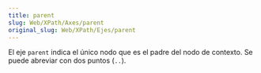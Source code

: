 ```yaml
---
title: parent
slug: Web/XPath/Axes/parent
original_slug: Web/XPath/Ejes/parent
---
```


El eje `parent` indica el único nodo que es el padre del nodo de contexto. Se puede abreviar con dos puntos (`..`).
